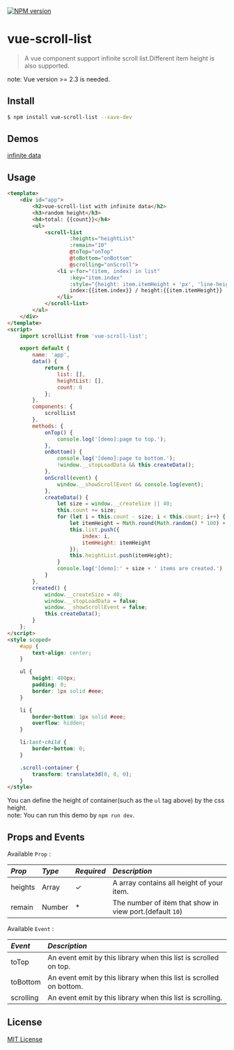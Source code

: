 <a href="https://www.npmjs.com/package/vue-scroll-list">
    <img src="https://img.shields.io/npm/v/vue-scroll-list.svg?style=flat" alt="NPM version">
</a>

# vue-scroll-list
> A vue component support infinite scroll list.Different item height is also supported.
 
note: Vue version >= 2.3 is needed.

## Install

```bash
$ npm install vue-scroll-list --save-dev
```

## Demos

[infinite data](http://freeui.org/vue-scroll-list/)

## Usage

```html
<template>
    <div id="app">
        <h2>vue-scroll-list with infinite data</h2>
        <h3>random height</h3>
        <h4>total: {{count}}</h4>
        <ul>
            <scroll-list
                    :heights="heightList"
                    :remain="10"
                    @toTop="onTop"
                    @toBottom="onBottom"
                    @scrolling="onScroll">
                <li v-for="(item, index) in list"
                    :key="item.index"
                    :style="{height: item.itemHeight + 'px', 'line-height': item.itemHeight + 'px'}">
                    index:{{item.index}} / height:{{item.itemHeight}}
                </li>
            </scroll-list>
        </ul>
    </div>
</template>
<script>
    import scrollList from 'vue-scroll-list';

    export default {
        name: 'app',
        data() {
            return {
                list: [],
                heightList: [],
                count: 0
            };
        },
        components: {
            scrollList
        },
        methods: {
            onTop() {
                console.log('[demo]:page to top.');
            },
            onBottom() {
                console.log('[demo]:page to bottom.');
                !window.__stopLoadData && this.createData();
            },
            onScroll(event) {
                window.__showScrollEvent && console.log(event);
            },
            createData() {
                let size = window.__createSize || 40;
                this.count += size;
                for (let i = this.count - size; i < this.count; i++) {
                    let itemHeight = Math.round(Math.random() * 100) + 40;
                    this.list.push({
                        index: i,
                        itemHeight: itemHeight
                    });
                    this.heightList.push(itemHeight);
                }
                console.log('[demo]:' + size + ' items are created.')
            }
        },
        created() {
            window.__createSize = 40;
            window.__stopLoadData = false;
            window.__showScrollEvent = false;
            this.createData();
        }
    };
</script>
<style scoped>
    #app {
        text-align: center;
    }

    ul {
        height: 400px;
        padding: 0;
        border: 1px solid #eee;
    }

    li {
        border-bottom: 1px solid #eee;
        overflow: hidden;
    }

    li:last-child {
        border-bottom: 0;
    }

    .scroll-container {
        transform: translate3d(0, 0, 0);
    }
</style>
```
You can define the height of container(such as the `ul` tag above) by the css height.  
note: You can run this demo by `npm run dev`.

## Props and Events

Available `Prop` :

*Prop* | *Type* | *Required* | *Description* |
:--- | :--- | :--- | :--- |
| heights | Array | ✓ | A array contains all height of your item. |
| remain | Number | * | The number of item that show in view port.(default `10`) |

Available `Event` :

*Event* | *Description* |
:--- | :--- |
| toTop | An event emit by this library when this list is scrolled on top. |
| toBottom | An event emit by this library when this list is scrolled on bottom. |
| scrolling | An event emit by this library when this list is scrolling. |

## License

[MIT License](https://github.com/KyLeoHC/vue-scroll-list/blob/master/LICENSE)
